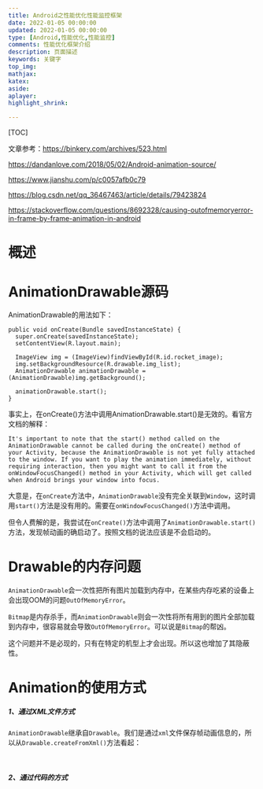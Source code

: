 ```yaml
---
title: Android之性能优化性能监控框架
date: 2022-01-05 00:00:00
updated: 2022-01-05 00:00:00
type: [Android,性能优化,性能监控]
comments: 性能优化框架介绍
description: 页面描述
keywords: 关键字
top_img:
mathjax:
katex:
aside:
aplayer:
highlight_shrink:

---
```


[TOC]



文章参考：https://binkery.com/archives/523.html

https://dandanlove.com/2018/05/02/Android-animation-source/

https://www.jianshu.com/p/c0057afb0c79

https://blog.csdn.net/qq_36467463/article/details/79423824

https://stackoverflow.com/questions/8692328/causing-outofmemoryerror-in-frame-by-frame-animation-in-android



# 概述

# AnimationDrawable源码

AnimationDrawable的用法如下：

```
public void onCreate(Bundle savedInstanceState) {
  super.onCreate(savedInstanceState);
  setContentView(R.layout.main);

  ImageView img = (ImageView)findViewById(R.id.rocket_image);
  img.setBackgroundResource(R.drawable.img_list);
  AnimationDrawable animationDrawable = (AnimationDrawable)img.getBackground();
  
  animationDrawable.start();
}
```

​		事实上，在onCreate()方法中调用AnimationDrawable.start()是无效的。看官方文档的解释：

```
It's important to note that the start() method called on the AnimationDrawable cannot be called during the onCreate() method of your Activity, because the AnimationDrawable is not yet fully attached to the window. If you want to play the animation immediately, without requiring interaction, then you might want to call it from the onWindowFocusChanged() method in your Activity, which will get called when Android brings your window into focus.
```

​		大意是，在`onCreate`方法中，`AnimationDrawable`没有完全关联到`Window`，这时调用`start()`方法是没有用的。需要在`onWindowFocusChanged()`方法中调用。

​		但令人费解的是，我尝试在`onCreate()`方法中调用了`AnimationDrawable.start()`方法，发现帧动画的确启动了。按照文档的说法应该是不会启动的。

# Drawable的内存问题

​		`AnimationDrawable`会一次性把所有图片加载到内存中，在某些内存吃紧的设备上会出现OOM的问题`OutOfMemoryError`。

​		`Bitmap`是内存杀手，而`AnimationDrawable`则会一次性将所有用到的图片全部加载到内存中，很容易就会导致`OutOfMemoryError`。可以说是`Bitmap`的帮凶。

​		这个问题并不是必现的，只有在特定的机型上才会出现。所以这也增加了其隐蔽性。



# Animation的使用方式

##### 		1、通过XML文件方式

​		`AnimationDrawable`继承自`Drawable`。我们是通过`xml`文件保存帧动画信息的，所以从`Drawable.createFromXml()`方法看起：

​		



##### 		2、通过代码的方式











